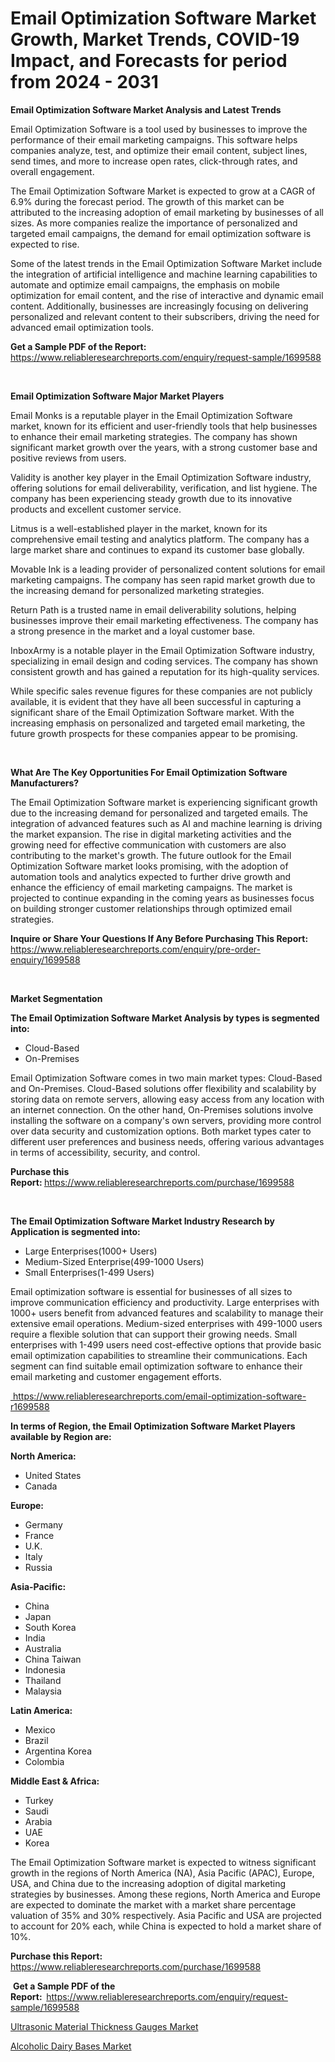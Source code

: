 <p><h1>Email Optimization Software Market Growth, Market Trends, COVID-19 Impact, and Forecasts for period from 2024 - 2031</h1></p><p><strong>Email Optimization Software Market Analysis and Latest Trends</strong></p>
<p><p>Email Optimization Software is a tool used by businesses to improve the performance of their email marketing campaigns. This software helps companies analyze, test, and optimize their email content, subject lines, send times, and more to increase open rates, click-through rates, and overall engagement.</p><p>The Email Optimization Software Market is expected to grow at a CAGR of 6.9% during the forecast period. The growth of this market can be attributed to the increasing adoption of email marketing by businesses of all sizes. As more companies realize the importance of personalized and targeted email campaigns, the demand for email optimization software is expected to rise.</p><p>Some of the latest trends in the Email Optimization Software Market include the integration of artificial intelligence and machine learning capabilities to automate and optimize email campaigns, the emphasis on mobile optimization for email content, and the rise of interactive and dynamic email content. Additionally, businesses are increasingly focusing on delivering personalized and relevant content to their subscribers, driving the need for advanced email optimization tools.</p></p>
<p><strong>Get a Sample PDF of the Report:&nbsp;</strong> <a href="https://www.reliableresearchreports.com/enquiry/request-sample/1699588">https://www.reliableresearchreports.com/enquiry/request-sample/1699588</a></p>
<p>&nbsp;</p>
<p><strong>Email Optimization Software Major Market Players</strong></p>
<p><p>Email Monks is a reputable player in the Email Optimization Software market, known for its efficient and user-friendly tools that help businesses to enhance their email marketing strategies. The company has shown significant market growth over the years, with a strong customer base and positive reviews from users.</p><p>Validity is another key player in the Email Optimization Software industry, offering solutions for email deliverability, verification, and list hygiene. The company has been experiencing steady growth due to its innovative products and excellent customer service.</p><p>Litmus is a well-established player in the market, known for its comprehensive email testing and analytics platform. The company has a large market share and continues to expand its customer base globally.</p><p>Movable Ink is a leading provider of personalized content solutions for email marketing campaigns. The company has seen rapid market growth due to the increasing demand for personalized marketing strategies.</p><p>Return Path is a trusted name in email deliverability solutions, helping businesses improve their email marketing effectiveness. The company has a strong presence in the market and a loyal customer base.</p><p>InboxArmy is a notable player in the Email Optimization Software industry, specializing in email design and coding services. The company has shown consistent growth and has gained a reputation for its high-quality services.</p><p>While specific sales revenue figures for these companies are not publicly available, it is evident that they have all been successful in capturing a significant share of the Email Optimization Software market. With the increasing emphasis on personalized and targeted email marketing, the future growth prospects for these companies appear to be promising.</p></p>
<p>&nbsp;</p>
<p><strong>What Are The Key Opportunities For Email Optimization Software Manufacturers?</strong></p>
<p><p>The Email Optimization Software market is experiencing significant growth due to the increasing demand for personalized and targeted emails. The integration of advanced features such as AI and machine learning is driving the market expansion. The rise in digital marketing activities and the growing need for effective communication with customers are also contributing to the market's growth. The future outlook for the Email Optimization Software market looks promising, with the adoption of automation tools and analytics expected to further drive growth and enhance the efficiency of email marketing campaigns. The market is projected to continue expanding in the coming years as businesses focus on building stronger customer relationships through optimized email strategies.</p></p>
<p><strong>Inquire or Share Your Questions If Any Before Purchasing This Report:</strong> <a href="https://www.reliableresearchreports.com/enquiry/pre-order-enquiry/1699588">https://www.reliableresearchreports.com/enquiry/pre-order-enquiry/1699588</a></p>
<p>&nbsp;</p>
<p><strong>Market Segmentation</strong></p>
<p><strong>The Email Optimization Software Market Analysis by types is segmented into:</strong></p>
<p><ul><li>Cloud-Based</li><li>On-Premises</li></ul></p>
<p><p>Email Optimization Software comes in two main market types: Cloud-Based and On-Premises. Cloud-Based solutions offer flexibility and scalability by storing data on remote servers, allowing easy access from any location with an internet connection. On the other hand, On-Premises solutions involve installing the software on a company's own servers, providing more control over data security and customization options. Both market types cater to different user preferences and business needs, offering various advantages in terms of accessibility, security, and control.</p></p>
<p><strong>Purchase this Report:&nbsp;</strong><a href="https://www.reliableresearchreports.com/purchase/1699588">https://www.reliableresearchreports.com/purchase/1699588</a></p>
<p>&nbsp;</p>
<p><strong>The Email Optimization Software Market Industry Research by Application is segmented into:</strong></p>
<p><ul><li>Large Enterprises(1000+ Users)</li><li>Medium-Sized Enterprise(499-1000 Users)</li><li>Small Enterprises(1-499 Users)</li></ul></p>
<p><p>Email optimization software is essential for businesses of all sizes to improve communication efficiency and productivity. Large enterprises with 1000+ users benefit from advanced features and scalability to manage their extensive email operations. Medium-sized enterprises with 499-1000 users require a flexible solution that can support their growing needs. Small enterprises with 1-499 users need cost-effective options that provide basic email optimization capabilities to streamline their communications. Each segment can find suitable email optimization software to enhance their email marketing and customer engagement efforts.</p></p>
<p><a href="https://www.reliableresearchreports.com/email-optimization-software-r1699588">&nbsp;https://www.reliableresearchreports.com/email-optimization-software-r1699588</a></p>
<p><strong>In terms of Region, the Email Optimization Software Market Players available by Region are:</strong></p>
<p>
    <p> <strong> North America: </strong>
        <ul>
            <li>United States</li>
            <li>Canada</li>
        </ul>
        </p> 
    <p> <strong> Europe: </strong>
        <ul>
            <li>Germany</li>
            <li>France</li>
            <li>U.K.</li>
            <li>Italy</li>
            <li>Russia</li>
        </ul>
        </p> 
    <p> <strong> Asia-Pacific: </strong>
        <ul>
            <li>China</li>
            <li>Japan</li>
            <li>South Korea</li>
            <li>India</li>
            <li>Australia</li>
            <li>China Taiwan</li>
            <li>Indonesia</li>
            <li>Thailand</li>
            <li>Malaysia</li>
        </ul>
        </p> 
    <p> <strong> Latin America: </strong>
        <ul>
            <li>Mexico</li>
            <li>Brazil</li>
            <li>Argentina Korea</li>
            <li>Colombia</li>
        </ul>
        </p> 
    <p> <strong> Middle East & Africa: </strong>
        <ul>
            <li>Turkey</li>
            <li>Saudi</li>
            <li>Arabia</li>
            <li>UAE</li>
            <li>Korea</li>
        </ul>
    </p>
    </p>
<p><p>The Email Optimization Software market is expected to witness significant growth in the regions of North America (NA), Asia Pacific (APAC), Europe, USA, and China due to the increasing adoption of digital marketing strategies by businesses. Among these regions, North America and Europe are expected to dominate the market with a market share percentage valuation of 35% and 30% respectively. Asia Pacific and USA are projected to account for 20% each, while China is expected to hold a market share of 10%.</p></p>
<p><strong>Purchase this Report: </strong><a href="https://www.reliableresearchreports.com/purchase/1699588">https://www.reliableresearchreports.com/purchase/1699588</a></p>
<p>&nbsp;<strong>Get a Sample PDF of the Report:&nbsp;&nbsp;</strong><a href="https://www.reliableresearchreports.com/enquiry/request-sample/1699588">https://www.reliableresearchreports.com/enquiry/request-sample/1699588</a></p>
<p><strong></strong></p>
<p><p><a href="https://github.com/IzaiahBartell/Market-Research-Report-List-1/blob/main/ultrasonic-material-thickness-gauges-market.md">Ultrasonic Material Thickness Gauges Market</a></p><p><a href="https://view.publitas.com/reportprime-1/global-alcoholic-dairy-bases-market-size-is-expected-to-experience-a-cagr-of-6-6-through-2024-2031-according-to-industry-projections/">Alcoholic Dairy Bases Market</a></p></p>